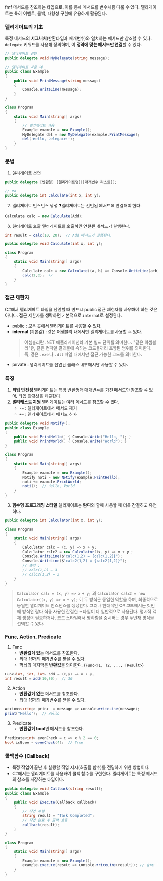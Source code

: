 fmf 
메서드를 참조하는 타입으로, 이를 통해 메서드를 변수처럼 다룰 수 있다.
델리게이트는 특히 이벤트, 콜백, 다형성 구현에 유용하게 활용된다.

### 델리게이트의 기초
특정 메서드의 **시그니처**(반환타입과 매개변수)와 일치하는 메서드만 참조할 수 있다.
`delegate` 키워드를 사용해 정의하며, 이 **정의에 맞는 메서드만 연결**할 수 있다.

```csharp
// 델리게이트 선언
public delegate void MyDelegate(string message);

// 델리게이트 사용 예
public class Example
{
    public void PrintMessage(string message)
    {
        Console.WriteLine(message);
    }
}

class Program
{
    static void Main(string[] args)
    {
        // 델리게이트 사용
        Example example = new Example();
        MyDelegate del = new MyDelegate(example.PrintMessage);
        del("Hello, Delegate!");
    }
}
```

### 문법
1. 델리게이트 선언
```csharp
public delegate [반환형] [델리게이트명]([매개변수 리스트]);

// ex
public delegate int Calculate(int x, int y);
```

2. 델리게이트 인스턴스 생성
❓델리게이트는 선언된 메서드에 연결해야 한다. 
```csharp
Calculate calc = new Calculate(Add);
```

3. 델리게이트 호출
델리게이트를 호출하면 연결된 메서드가 실행된다.
```csharp
int result = calc(10, 20);  // Add 메서드가 실행된다.
```

```csharp
public delegate void Calculate(int x, int y);

class Program
{
    static void Main(string[] args)
    {
        Calculate calc = new Calculate((a, b) => Console.WriteLine(a+b));
        calc(1,2);  // 
    }
}
```

### 접근 제한자

C#에서 델리게이트 타입을 선언할 때 반드시 public 접근 제한자를 사용해야 하는 것은 아니다. 접근 제한자를 생략하면 기본적으로 `internal`로 설정된다.
- public : 모든 곳에서 델리게이트를 사용할 수 있다.
- **internal** (기본값) : 같은 어셈블리 내에서만 델리게이트를 사용할 수 있다.
	> 어셈블리란 .NET 애플리케이션의 기본 빌드 단위를 의미한다. 
	> "같은 어셈블리"란, 같은 컴파일 결과물에 속하는 코드들끼리 포함된 범위를 의미한다. 즉, 같은 `.exe` 나 `.dll` 파일 내에서만 접근 가능한 코드를 의미한다.
- private : 델리게이트를 선언된 클래스 내부에서만 사용할 수 있다.


### 특징
1. **타입 안전성**
	델리게이트는 특정 반환형과 매개변수를 가진 메서드만 참조할 수 있어, 타입 안정성을 제공한다.
2. **멀티캐스트 지원**
	델리게이트는 여러 메서드를 참조할 수 있다.
	- `-=` : 델리게이트에서 메서드 제거
	- `+=` : 델리게이트에서 메서드 추가
```csharp
public delegate void Notify();
public class Example
{
    public void PrintHello() { Console.Write("Hello, "); }
    public void PrintWorld() { Console.Write("World"); }
}

class Program
{
    static void Main(string[] args)
    {
        Example example = new Example();
        Notify noti = new Notify(example.PrintHello);
        noti += example.PrintWorld;
		noti();  // Hello, World
    }
}
```
3. **함수형 프로그래밍 스타일**
	델리게이트는 **람다**와 함께 사용할 때 더욱 간결하고 유연하다.
```csharp
public delegate int Calculator(int x, int y);

class Program
{
    static void Main(string[] args)
    {
        Calculator calc = (x, y) => x + y;
        Calculator calc2 = new Calculator((x, y) => x + y);
        Console.WriteLine($"calc(1,2) = {calc(1,2)}");
        Console.WriteLine($"calc2(1,2) = {calc2(1,2)}");
        // 출력 : 
        // calc(1,2) = 3
        // calc2(1,2) = 3
    }
}
```
> `Calculator calc = (x, y) => x + y;` 과 `Calculator calc2 = new Calculator((x, y) => x + y);` 이 두 방식은 동일한 역할을 하며, 최종적으로 동일한 델리게이트 인스턴스를 생성한다. 그러나 현대적인 C# 코드에서는 첫번째 방식인 람다 식을 사용한 간결한 스타일이 더 일반적으로 사용된다.
> 명시적 객체 생성이 필요하거나, 코드 스타일에서 명확함을 중시하는 경우 두번재 방식을 선택할 수 있다.

### Func, Action, Predicate
1. Func
	- **반환값이 있는** 메서드를 참조한다.
	- 최대 16개의 매개변수를 받을 수 있다.
	- 꺽쇠의 마지막은 **반환값**을 의미한다. (`Func<T1, T2, ..., TResult>`)
```csharp
Func<int, int, int> add = (x,y) => x + y;
int result = add(10,20);  // 30
```
2. Action
	- **반환값이 없는** 메서드를 참조한다.
	- 최대 16개의 매개변수를 받을 수 있다.
```csharp
Action<string> print  = message => Console.WriteLine(message);
print("Hello");  // Hello
```
3. Predicate
	- **반환값이 bool**인 메서드를 참조한다.
```csharp
Predicate<int> evenCheck = x => x % 2 == 0;
bool isEven = evenCheck(4);  // True
```

### 콜백함수 (Callback)
- 특정 작업이 끝난 후 실행할 작업 지시(호출될 함수)를 전달하기 위한 방법이다.
- C#에서는 델리게이트를 사용하여 콜백 함수를 구현한다. 델리게이트는 특정 메서드의 참조를 저장하는 타입이다.
```csharp
public delegate void Callback(string result);
public class Example
{
    public void Execute(Callback callback)
    {
        // 작업 수행
        string result = "Task Completed";
        // 작업 완료 후 콜백 호출
        callback(result);
    }
}

class Program
{
    static void Main(string[] args)
    {
        Example example = new Example();
        example.Execute(result => Console.WriteLine(result)); // 출력: Task Completed
    }
}
```


